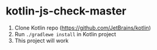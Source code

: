 # kotlin-js-check-master

1. Clone Kotlin repo (https://github.com/JetBrains/kotlin)
0. Run `./gradlewe install` in Kotlin project
0. This project will work
